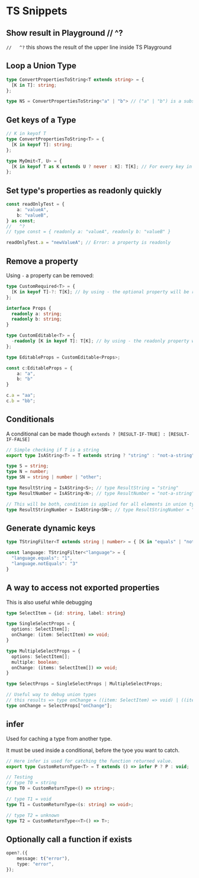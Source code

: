 # TS Snippets

## Show result in Playground //   ^?

`//   ^?` this shows the result of the upper line inside TS Playground

## Loop a Union Type
```typescript
type ConvertPropertiesToString<T extends string> = {
  [K in T]: string;
};

type NS = ConvertPropertiesToString<"a" | "b"> // ("a" | "b") is a subset (sottotipo) of string
```

## Get keys of a Type

```typescript
// K in keyof T
type ConvertPropertiesToString<T> = {
  [K in keyof T]: string;
};

type MyOmit<T, U> = {
  [K in keyof T as K extends U ? never : K]: T[K]; // For every key in T do a conditional (in this case if K === U)
};
```


## Set type's properties as readonly quickly

```typescript
const readOnlyTest = {
    a: "valueA",
    b: "valueB",
} as const;
//   ^?
// type const = { readonly a: "valueA", readonly b: "valueB" }

readOnlyTest.a = "newValueA"; // Error: a property is readonly

```


## Remove a property
Using `-` a property can be removed:

```typescript
type CustomRequired<T> = {
  [K in keyof T]-?: T[K]; // by using - the optional property will be removed
};
```

```typescript
interface Props {
  readonly a: string;
  readonly b: string;
}

type CustomEditable<T> = {
  -readonly [K in keyof T]: T[K]; // by using - the readonly property will be removed
};

type EditableProps = CustomEditable<Props>;

const c:EditableProps = {
    a: "a",
    b: "b"
}

c.a = "aa";
c.b = "bb";
```

## Conditionals

A conditional can be made though `extends ? [RESULT-IF-TRUE] : [RESULT-IF-FALSE]` 

```typescript
// Simple checking if T is a string
export type IsAString<T> = T extends string ? "string" : "not-a-string";

type S = string;
type N = number;
type SN = string | number | "other";

type ResultString = IsAString<S>; // type ResultString = "string"
type ResultNumber = IsAString<N>; // type ResultNumber = "not-a-string" 

// This will be both, condition is applied for all elements in union type and then merged
type ResultStringNumber = IsAString<SN>; // type ResultStringNumber = "string" | "not-a-string" 
```


## Generate dynamic keys

```typescript
type TStringFilter<T extends string | number> = { [K in "equals" | "notEquals" & string as `${T}.${K}`]?: string };

const language: TStringFilter<"language"> = {
  "language.equals": "1",
  "language.notEquals": "3"
}

```

## A way to access not exported properties

This is also useful while debugging

```typescript
type SelectItem = {id: string, label: string}

type SingleSelectProps = {
  options: SelectItem[];
  onChange: (item: SelectItem) => void;
}

type MultipleSelectProps = {
  options: SelectItem[];
  multiple: boolean;
  onChange: (items: SelectItem[]) => void;
}

type SelectProps = SingleSelectProps | MultipleSelectProps;

// Useful way to debug union types
// this results => type onChange = ((item: SelectItem) => void) | ((items: SelectItem[]) => void)
type onChange = SelectProps["onChange"]; 
```


## infer

Used for caching a type from another type.

It must be used inside a conditional, before the tyoe you want to catch.

```typescript
// Here infer is used for catching the function returned value. 
export type CustomReturnType<T> = T extends () => infer P ? P : void;

// Testing
// type T0 = string
type T0 = CustomReturnType<() => string>;

// type T1 = void
type T1 = CustomReturnType<(s: string) => void>;

// type T2 = unknown
type T2 = CustomReturnType<<T>() => T>;
```

## Optionally call a function if exists
```typescript
open?.({
    message: t("error"),
    type: "error",
});
```